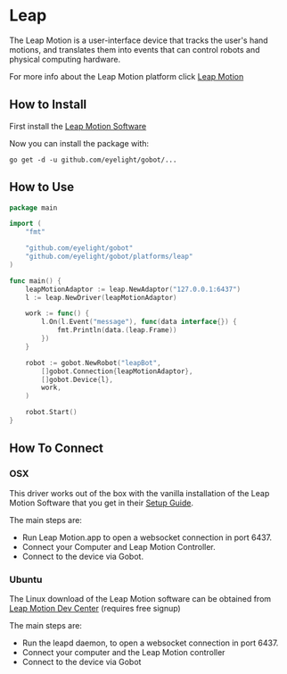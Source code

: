 # Leap

The Leap Motion is a user-interface device that tracks the user's hand motions, and translates them into events that can control robots and physical computing hardware.

For more info about the Leap Motion platform click [Leap Motion](https://www.leapmotion.com/)

## How to Install

First install the [Leap Motion Software](https://www.leapmotion.com/setup)

Now you can install the package with:

```
go get -d -u github.com/eyelight/gobot/...
```

## How to Use

```go
package main

import (
	"fmt"

	"github.com/eyelight/gobot"
	"github.com/eyelight/gobot/platforms/leap"
)

func main() {
	leapMotionAdaptor := leap.NewAdaptor("127.0.0.1:6437")
	l := leap.NewDriver(leapMotionAdaptor)

	work := func() {
		l.On(l.Event("message"), func(data interface{}) {
			fmt.Println(data.(leap.Frame))
		})
	}

	robot := gobot.NewRobot("leapBot",
		[]gobot.Connection{leapMotionAdaptor},
		[]gobot.Device{l},
		work,
	)

	robot.Start()
}
```

## How To Connect

### OSX

This driver works out of the box with the vanilla installation of the Leap Motion Software that you get in their [Setup Guide](https://www.leapmotion.com/setup).

The main steps are:

*   Run Leap Motion.app to open a websocket connection in port 6437.
*   Connect your Computer and Leap Motion Controller.
*   Connect to the device via Gobot.

### Ubuntu

The Linux download of the Leap Motion software can be obtained from [Leap Motion Dev Center](https://developer.leapmotion.com/downloads) (requires free signup)

The main steps are:

*   Run the leapd daemon, to open a websocket connection in port 6437.
*   Connect your computer and the Leap Motion controller
*   Connect to the device via Gobot
